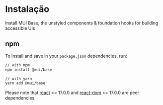 # Instalação

<p class="description">Install MUI Base, the unstyled components & foundation hooks for building accessible UIs</p>

## npm

To install and save in your `package.json` dependencies, run:

```sh
// with npm
npm install @mui/base

// with yarn
yarn add @mui/base
```

<!-- #react-peer-version -->

Please note that [react](https://www.npmjs.com/package/react) >= 17.0.0 and [react-dom](https://www.npmjs.com/package/react-dom) >= 17.0.0 are peer dependencies.
